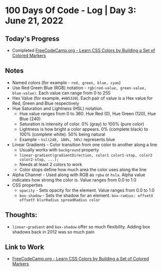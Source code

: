 # 100 Days Of Code - Log | Day 3: June 21, 2022

## Today's Progress

* Completed [FreeCodeCamp.org - Learn CSS Colors by Building a Set of Colored Markers][1]

## Notes

* Named colors (for example - `red, green, blue, cyan`)
* Use Red Green Blue (RGB) notation - `rgb(red-value, green-value, blue-value)`. Each value can range from 0 to 255
* Hex Value (for example, `#4B5320`). Each pair of value is a Hex value for Red, Green and Blue respectively
* Hue Saturation and Lightness (HSL) notation.
    * Hue value ranges from 0 to 360. Hue Red (0), Hue Green (120), Hue Blue (240)
    * Saturation is intensity of color. 0% (gray) to 100% (pure color)
    * Lightness is how bright a color appears. 0% (complete black) to 100% (complete white). 50% being natural
    * Example - `hsl(240, 100%, 50%)` represents blue
* Linear Gradients - Color transition from one color to another along a line
    * Usually works with `background` property
    * `linear-gradient(gradientDirection, color1 color1-stop, color2 color2-stop, ...);`
    * Needs at least 2 colors to work
    * Color stops define how much area the color uses along the line
* Alpha Channel - Used along with RGB as `rgba` or `hsla`. Alpha value indicates how strong the color is. Value ranges from 0.0 to 1.0
* CSS properties
    * `opacity` - Sets opacity for the element. Value ranges from 0.0 to 1.0
    * `box-shadow` - Sets the shadow for an element. `box-radius: offsetX offsetY blurRadius spreadRadius color`

## Thoughts:

* `linear-gradient` and `box-shadow` offer so much flexibility. Adding box shadows back in 2012 was so much pain

## Link to Work

* [FreeCodeCamp.org - Learn CSS Colors by Building a Set of Colored Markers][1]



  [1]: https://www.freecodecamp.org/learn/2022/responsive-web-design/#learn-css-colors-by-building-a-set-of-colored-markers
